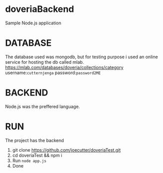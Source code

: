 # doveriaBackend
Sample Node.js application

# DATABASE
The database used was mongodb, but for testing purpose i used an online service for hosting the db called mlab. https://mlab.com/databases/doveria/collections/category
username:`cutternjenga`
password:`password2ME`

# BACKEND
Node.js was the preffered language.

# RUN
The project has the backend
1. git clone https://github.com/joecutter/doveriaTest.git
2. cd doveriaTest && npm i
3. Run `node app.js`
4. Done

